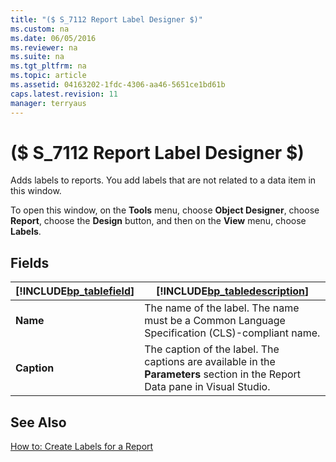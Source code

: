 ```yaml
---
title: "($ S_7112 Report Label Designer $)"
ms.custom: na
ms.date: 06/05/2016
ms.reviewer: na
ms.suite: na
ms.tgt_pltfrm: na
ms.topic: article
ms.assetid: 04163202-1fdc-4306-aa46-5651ce1bd61b
caps.latest.revision: 11
manager: terryaus
---
```

# ($ S_7112 Report Label Designer $)
Adds labels to reports. You add labels that are not related to a data item in this window.  
  
 To open this window, on the **Tools** menu, choose **Object Designer**, choose **Report**, choose the **Design** button, and then on the **View** menu, choose **Labels**.  
  
## Fields  
  
|[!INCLUDE[bp_tablefield](../dynamics-nav/includes/bp_tablefield_md.md)]|[!INCLUDE[bp_tabledescription](../dynamics-nav/includes/bp_tabledescription_md.md)]|  
|---------------------------------|---------------------------------------|  
|**Name**|The name of the label. The name must be a Common Language Specification \(CLS\)\-compliant name.|  
|**Caption**|The caption of the label. The captions are available in the **Parameters** section in the Report Data pane in Visual Studio.|  
  
## See Also  
 [How to: Create Labels for a Report](../Topic/How%20to:%20Create%20Labels%20for%20a%20Report.md)